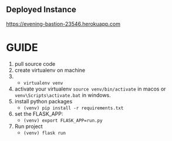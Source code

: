 ## Deployed Instance
https://evening-bastion-23546.herokuapp.com

# GUIDE
1. pull source code
2. create virtualenv on machine
3. * ``virtualenv venv``
4. activate your virtualenv ``source venv/bin/activate`` in macos or ``venv\Scripts\activate.bat`` in windows.
5. install python packages
   * ``(venv) pip install -r requirements.txt``
6. set the FLASK_APP:
   * ``(venv) export FLASK_APP=run.py``
7. Run project
   * ``(venv) flask run``